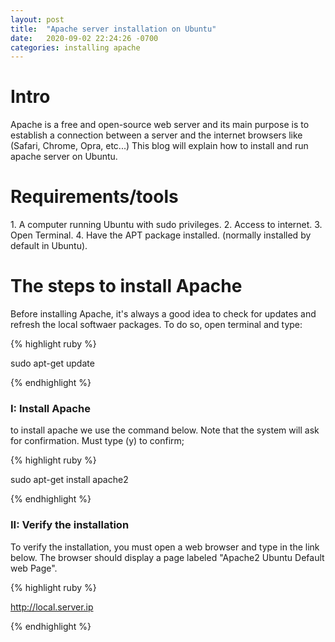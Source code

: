```yaml
---
layout: post
title:  "Apache server installation on Ubuntu"
date:   2020-09-02 22:24:26 -0700
categories: installing apache
---
```


<h1>Intro</h1>

Apache is a free and open-source web server and its main purpose is to establish a connection between a server and the internet browsers like (Safari, Chrome, Opra, etc...)
This blog will explain how to install and run apache server on Ubuntu.

<h1>Requirements/tools</h1>
1.	A computer running Ubuntu with sudo privileges.
2.	Access to internet.
3.	Open Terminal.
4.	Have the APT package installed. (normally installed by default in Ubuntu).

<h1>The steps to install Apache</h1>
Before installing Apache, it's always a good idea to check for updates and refresh the local softwaer packages.
To do so, open terminal and type:

{% highlight ruby %}

sudo apt-get update

{% endhighlight %}

<h3>I: Install Apache</h3>
to install apache we use the command below. Note that the system will ask for confirmation. Must type (y) to confirm;

{% highlight ruby %}

sudo apt-get install apache2

{% endhighlight %}

<h3>II: Verify the installation</h3>
To verify the installation, you must open a web browser and type in the link below. The browser should display a page labeled "Apache2 Ubuntu Default web Page".

{% highlight ruby %}

http://local.server.ip

{% endhighlight %}


